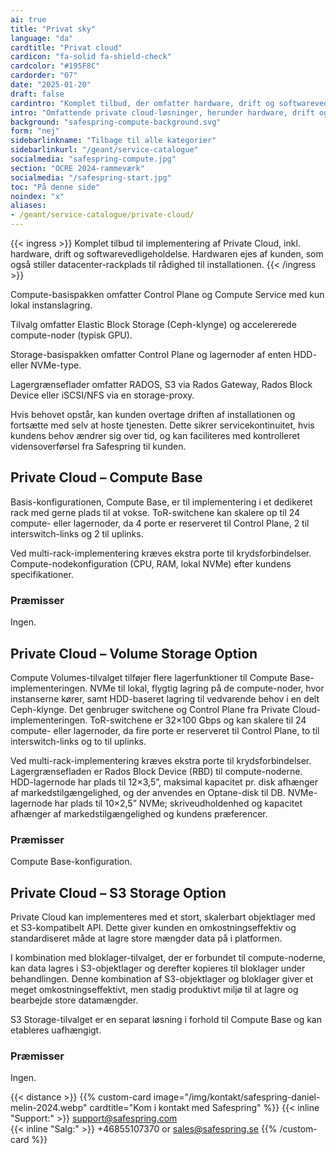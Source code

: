 ```yaml
---
ai: true
title: "Privat sky"
language: "da"
cardtitle: "Privat cloud"
cardicon: "fa-solid fa-shield-check"
cardcolor: "#195F8C"
cardorder: "07"
date: "2025-01-20"
draft: false
cardintro: "Komplet tilbud, der omfatter hardware, drift og softwarevedligeholdelse."
intro: "Omfattende private cloud-løsninger, herunder hardware, drift og softwarevedligeholdelse, skræddersyet til fuld kontrol og skalerbarhed i en dedikeret kundeejet infrastruktur."
background: "safespring-compute-background.svg"
form: "nej"
sidebarlinkname: "Tilbage til alle kategorier"
sidebarlinkurl: "/geant/service-catalogue"
socialmedia: "safespring-compute.jpg"
section: "OCRE 2024-rammeværk"
socialmedia: "/safespring-start.jpg"
toc: "På denne side"
noindex: "x"
aliases:
- /geant/service-catalogue/private-cloud/
---
```

{{< ingress >}}
Komplet tilbud til implementering af Private Cloud, inkl. hardware, drift og softwarevedligeholdelse. Hardwaren ejes af kunden, som også stiller datacenter-rackplads til rådighed til installationen.
{{< /ingress >}}

Compute-basispakken omfatter Control Plane og Compute Service med kun lokal instanslagring.

Tilvalg omfatter Elastic Block Storage (Ceph-klynge) og accelererede compute-noder (typisk GPU).

Storage-basispakken omfatter Control Plane og lagernoder af enten HDD- eller NVMe-type.

Lagergrænseflader omfatter RADOS, S3 via Rados Gateway, Rados Block Device eller iSCSI/NFS via en storage-proxy.

Hvis behovet opstår, kan kunden overtage driften af installationen og fortsætte med selv at hoste tjenesten. Dette sikrer servicekontinuitet, hvis kundens behov ændrer sig over tid, og kan faciliteres med kontrolleret vidensoverførsel fra Safespring til kunden.

## Private Cloud – Compute Base

Basis-konfigurationen, Compute Base, er til implementering i et dedikeret rack med gerne plads til at vokse. ToR-switchene kan skalere op til 24 compute- eller lagernoder, da 4 porte er reserveret til Control Plane, 2 til interswitch-links og 2 til uplinks.

Ved multi-rack-implementering kræves ekstra porte til krydsforbindelser. Compute-nodekonfiguration (CPU, RAM, lokal NVMe) efter kundens specifikationer.

### Præmisser

Ingen.

## Private Cloud – Volume Storage Option

Compute Volumes-tilvalget tilføjer flere lagerfunktioner til Compute Base-implementeringen. NVMe til lokal, flygtig lagring på de compute-noder, hvor instanserne kører, samt HDD-baseret lagring til vedvarende behov i en delt Ceph-klynge. Det genbruger switchene og Control Plane fra Private Cloud-implementeringen. ToR-switchene er 32×100 Gbps og kan skalere til 24 compute- eller lagernoder, da fire porte er reserveret til Control Plane, to til interswitch-links og to til uplinks.

Ved multi-rack-implementering kræves ekstra porte til krydsforbindelser. Lagergrænsefladen er Rados Block Device (RBD) til compute-noderne. HDD-lagernode har plads til 12×3,5”, maksimal kapacitet pr. disk afhænger af markedstilgængelighed, og der anvendes en Optane-disk til DB. NVMe-lagernode har plads til 10×2,5” NVMe; skriveudholdenhed og kapacitet afhænger af markedstilgængelighed og kundens præferencer.

### Præmisser

Compute Base-konfiguration.

## Private Cloud – S3 Storage Option

Private Cloud kan implementeres med et stort, skalerbart objektlager med et S3-kompatibelt API. Dette giver kunden en omkostningseffektiv og standardiseret måde at lagre store mængder data på i platformen.

I kombination med bloklager-tilvalget, der er forbundet til compute-noderne, kan data lagres i S3-objektlager og derefter kopieres til bloklager under behandlingen. Denne kombination af S3-objektlager og bloklager giver et meget omkostningseffektivt, men stadig produktivt miljø til at lagre og bearbejde store datamængder.

S3 Storage-tilvalget er en separat løsning i forhold til Compute Base og kan etableres uafhængigt.

### Præmisser

Ingen.

{{< distance >}}
{{% custom-card image="/img/kontakt/safespring-daniel-melin-2024.webp" cardtitle="Kom i kontakt med Safespring" %}}
{{< inline "Support:" >}} support@safespring.com  
{{< inline "Salg:" >}} +46855107370 or sales@safespring.se
{{% /custom-card %}}